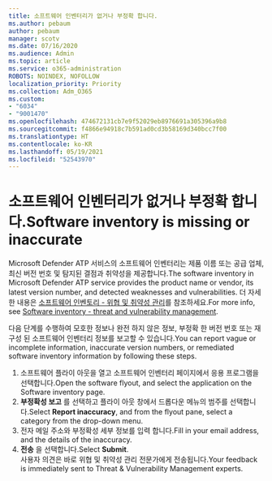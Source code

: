 ```yaml
---
title: 소프트웨어 인벤터리가 없거나 부정확 합니다.
ms.author: pebaum
author: pebaum
manager: scotv
ms.date: 07/16/2020
ms.audience: Admin
ms.topic: article
ms.service: o365-administration
ROBOTS: NOINDEX, NOFOLLOW
localization_priority: Priority
ms.collection: Adm_O365
ms.custom:
- "6034"
- "9001470"
ms.openlocfilehash: 474672131cb7e9f52029eb8976691a305396a9b8
ms.sourcegitcommit: f4866e94918c7b591ad0cd3b58169d340bcc7f00
ms.translationtype: HT
ms.contentlocale: ko-KR
ms.lasthandoff: 05/19/2021
ms.locfileid: "52543970"
---
```

# <a name="software-inventory-is-missing-or-inaccurate"></a><span data-ttu-id="0f780-102">소프트웨어 인벤터리가 없거나 부정확 합니다.</span><span class="sxs-lookup"><span data-stu-id="0f780-102">Software inventory is missing or inaccurate</span></span>

<span data-ttu-id="0f780-103">Microsoft Defender ATP 서비스의 소프트웨어 인벤터리는 제품 이름 또는 공급 업체, 최신 버전 번호 및 탐지된 결점과 취약성을 제공합니다.</span><span class="sxs-lookup"><span data-stu-id="0f780-103">The software inventory in Microsoft Defender ATP service provides the product name or vendor, its latest version number, and detected weaknesses and vulnerabilities.</span></span> <span data-ttu-id="0f780-104">더 자세한 내용은 [소프트웨어 인벤토리 - 위협 및 취약성 관리](/windows/security/threat-protection/microsoft-defender-atp/tvm-software-inventory)를 참조하세요.</span><span class="sxs-lookup"><span data-stu-id="0f780-104">For more info, see [Software inventory - threat and vulnerability management](/windows/security/threat-protection/microsoft-defender-atp/tvm-software-inventory).</span></span>

<span data-ttu-id="0f780-105">다음 단계를 수행하여 모호한 정보나 완전 하지 않은 정보, 부정확 한 버전 번호 또는 재구성 된 소프트웨어 인벤터리 정보를 보고할 수 있습니다.</span><span class="sxs-lookup"><span data-stu-id="0f780-105">You can report vague or incomplete information, inaccurate version numbers, or remediated software inventory information by following these steps.</span></span>  

1. <span data-ttu-id="0f780-106">소프트웨어 플라이 아웃을 열고 소프트웨어 인벤터리 페이지에서 응용 프로그램을 선택합니다.</span><span class="sxs-lookup"><span data-stu-id="0f780-106">Open the software flyout, and select the application on the Software inventory page.</span></span>
2. <span data-ttu-id="0f780-107">**부정확성 보고** 를 선택하고 플라이 아웃 창에서 드롭다운 메뉴의 범주를 선택합니다.</span><span class="sxs-lookup"><span data-stu-id="0f780-107">Select **Report inaccuracy**, and from the flyout pane, select a category from the drop-down menu.</span></span>
3. <span data-ttu-id="0f780-108">전자 메일 주소와 부정확성 세부 정보를 입력 합니다.</span><span class="sxs-lookup"><span data-stu-id="0f780-108">Fill in your email address, and the details of the inaccuracy.</span></span>
4. <span data-ttu-id="0f780-109">**전송** 을 선택합니다.</span><span class="sxs-lookup"><span data-stu-id="0f780-109">Select **Submit**.</span></span></br>
    <span data-ttu-id="0f780-110">사용자 의견은 바로 위협 및 취약성 관리 전문가에게 전송됩니다.</span><span class="sxs-lookup"><span data-stu-id="0f780-110">Your feedback is immediately sent to Threat & Vulnerability Management experts.</span></span>